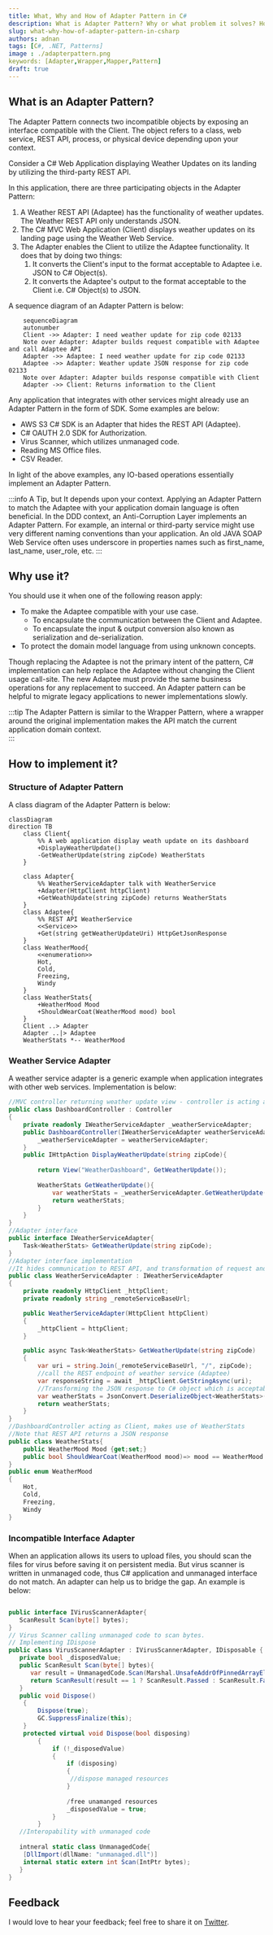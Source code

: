 ```yaml
---
title: What, Why and How of Adapter Pattern in C#
description: What is Adapter Pattern? Why or what problem it solves? How to implement it in C#.
slug: what-why-how-of-adapter-pattern-in-csharp 
authors: adnan 
tags: [C#, .NET, Patterns]
image : ./adapterpattern.png
keywords: [Adapter,Wrapper,Mapper,Pattern]
draft: true
---
```

<head>

<meta property="og:image:width" content="1200"/>
<meta property="og:image:height" content="670"/>  
<meta name="twitter:creator" content="@madnan_rafiq" />
<meta name="twitter:title" content="What, Why and How of Adapter Pattern in C#" />
<meta name="twitter:description" content="What is Adapter Pattern? Why or what problem it solves? How to implement it in C#." />
</head>

## What is an Adapter Pattern?
The Adapter Pattern connects two incompatible objects by exposing an interface compatible with the Client. The object refers to a class, web service, REST API, process, or physical device depending upon your context.

Consider a C# Web Application displaying Weather Updates on its landing by utilizing the third-party REST API.

In this application, there are three participating objects in the Adapter Pattern:
1. A Weather REST API (Adaptee) has the functionality of weather updates. The Weather REST API only understands JSON.
2. The C# MVC Web Application (Client) displays weather updates on its landing page using the Weather Web Service.
3. The Adapter enables the Client to utilize the Adaptee functionality. It does that by doing two things:
   1. It converts the Client's input to the format acceptable to Adaptee i.e. JSON to C# Object(s).
   2. It converts the Adaptee's output to the format acceptable to the Client i.e. C# Object(s) to JSON.

<!--truncate-->

A sequence diagram of an Adapter Pattern is below:
```mermaid 
    sequenceDiagram
    autonumber
    Client ->> Adapter: I need weather update for zip code 02133
    Note over Adapter: Adapter builds request compatible with Adaptee and call Adaptee API
    Adapter ->> Adaptee: I need weather update for zip code 02133 
    Adaptee ->> Adapter: Weather update JSON response for zip code 02133
    Note over Adapter: Adapter builds response compatible with Client
    Adapter ->> Client: Returns information to the Client
```

Any application that integrates with other services might already use an Adapter Pattern in the form of SDK. Some examples are below:
- AWS S3 C# SDK is an Adapter that hides the REST API (Adaptee).
- C# OAUTH 2.0 SDK for Authorization.
- Virus Scanner, which utilizes unmanaged code.
- Reading MS Office files.
- CSV Reader.

In light of the above examples, any IO-based operations essentially implement an Adapter Pattern.

:::info A Tip, but It depends upon your context.
Applying an Adapter Pattern to match the Adaptee with your application domain language is often beneficial. In the DDD context, an Anti-Corruption Layer implements an Adapter Pattern.
For example, an internal or third-party service might use very different naming conventions than your application.
An old JAVA SOAP Web Service often uses underscore in properties names such as first_name, last_name, user_role, etc.
:::

## Why use it?

You should use it when one of the following reason apply:
- To make the Adaptee compatible with your use case.
  - To encapsulate the communication between the Client and Adaptee.
  - To encapsulate the input & output conversion also known as serialization and de-serialization.
- To protect the domain model language from using unknown concepts.

Though replacing the Adaptee is not the primary intent of the pattern, C# implementation can help replace the Adaptee without changing the Client usage call-site.
The new Adaptee must provide the same business operations for any replacement to succeed. An Adapter pattern can be helpful to migrate legacy applications to newer implementations slowly.

:::tip
The Adapter Pattern is similar to the Wrapper Pattern, where a wrapper around the original implementation makes the API match the current application domain context.  
:::

## How to implement it?

### Structure of Adapter Pattern
A class diagram of the Adapter Pattern is below:
```mermaid
classDiagram
direction TB
    class Client{
        %% A web application display weath update on its dashboard
        +DisplayWeatherUpdate()
        -GetWeatherUpdate(string zipCode) WeatherStats
    }
    
    class Adapter{
        %% WeatherServiceAdapter talk with WeatherService
        +Adapter(HttpClient httpClient)
        +GetWeathUpdate(string zipCode) returns WeatherStats
    }
    class Adaptee{
        %% REST API WeatherService
        <<Service>> 
        +Get(string getWeatherUpdateUri) HttpGetJsonResponse
    }
    class WeatherMood{
        <<enumeration>>
        Hot,
        Cold,
        Freezing,
        Windy
    }
    class WeatherStats{
        +WeatherMood Mood 
        +ShouldWearCoat(WeatherMood mood) bool
    }
    Client ..> Adapter
    Adapter ..|> Adaptee
    WeatherStats *-- WeatherMood
```

### Weather Service Adapter

A weather service adapter is a generic example when application integrates with other web services. Implementation is below: 

```csharp title="An example implementation of an Adapter Pattern."
//MVC controller returning weather update view - controller is acting as Client
public class DashboardController : Controller
{
    private readonly IWeatherServiceAdapter _weatherServiceAdapter;
    public DashboardController(IWeatherServiceAdapter weatherServiceAdapter){
        _weatherServiceAdapter = weatherServiceAdapter;
    }
    public IHttpAction DisplayWeatherUpdate(string zipCode){
        
        return View("WeatherDashboard", GetWeatherUpdate());
        
        WeatherStats GetWeatherUpdate(){
            var weatherStats = _weatherServiceAdapter.GetWeatherUpdate(zipCode);
            return weatherStats;
        }
    } 
}
//Adapter interface
public interface IWeatherServiceAdapter{
    Task<WeatherStats> GetWeatherUpdate(string zipCode);
}
//Adapter interface implementation 
//It hides communication to REST API, and transformation of request and response
public class WeatherServiceAdapter : IWeatherServiceAdapter
{
    private readonly HttpClient _httpClient;
    private readonly string _remoteServiceBaseUrl;

    public WeatherServiceAdapter(HttpClient httpClient)
    {
        _httpClient = httpClient;
    }

    public async Task<WeatherStats> GetWeatherUpdate(string zipCode)
    {
        var uri = string.Join(_remoteServiceBaseUrl, "/", zipCode);
        //call the REST endpoint of weather service (Adaptee)
        var responseString = await _httpClient.GetStringAsync(uri);
        //Transforming the JSON response to C# object which is acceptable the Client (Controller) 
        var weatherStats = JsonConvert.DeserializeObject<WeatherStats>(responseString);
        return weatherStats;
    }
}
//DashboardController acting as Client, makes use of WeatherStats
//Note that REST API returns a JSON response
public class WeatherStats{
    public WeatherMood Mood {get;set;}  
    public bool ShouldWearCoat(WeatherMood mood)=> mood == WeatherMood.Hot;
}
public enum WeatherMood
{
    Hot,
    Cold,
    Freezing,
    Windy
}
```

### Incompatible Interface Adapter
When an application allows its users to upload files, you should scan the files for virus before saving it on persistent media. 
But virus scanner is written in unmanaged code, thus C# application and unmanaged interface do not match. An adapter can help us to bridge the gap.
An example is below:

~~~csharp title="Scan files using Virus Scanner"

public interface IVirusScannerAdapter{
   ScanResult Scan(byte[] bytes);
}
// Virus Scanner calling unmanaged code to scan bytes.
// Implementing IDispose
public class VirusScannerAdapter : IVirusScannerAdapter, IDisposable {
   private bool _disposedValue;
   public ScanResult Scan(byte[] bytes){
      var result = UnmanagedCode.Scan(Marshal.UnsafeAddrOfPinnedArrayElement<byte>(bytes, 0));
      return ScanResult(result == 1 ? ScanResult.Passed : ScanResult.Failed)
   }
   public void Dispose()
    {
        Dispose(true);
        GC.SuppressFinalize(this);
    }
    protected virtual void Dispose(bool disposing)
        {
            if (!_disposedValue)
            {
                if (disposing)
                {
                 //dispose managed resources
                }
    
                /free unamanged resources
                _disposedValue = true;
            }
        }
   //Interopability with unmanaged code     
   
   intneral static class UnmanagedCode{
    [DllImport(dllName: "unmanaged.dll")]
    internal static extern int Scan(IntPtr bytes);
   }
}

~~~

## Feedback
I would love to hear your feedback; feel free to share it on [Twitter](https://twitter.com/madnan_rafiq). 
